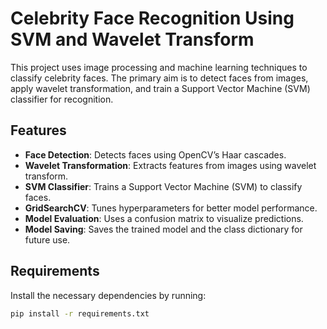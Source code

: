 # Celebrity Face Recognition Using SVM and Wavelet Transform

This project uses image processing and machine learning techniques to classify celebrity faces. The primary aim is to detect faces from images, apply wavelet transformation, and train a Support Vector Machine (SVM) classifier for recognition.

## Features
- **Face Detection**: Detects faces using OpenCV’s Haar cascades.
- **Wavelet Transformation**: Extracts features from images using wavelet transform.
- **SVM Classifier**: Trains a Support Vector Machine (SVM) to classify faces.
- **GridSearchCV**: Tunes hyperparameters for better model performance.
- **Model Evaluation**: Uses a confusion matrix to visualize predictions.
- **Model Saving**: Saves the trained model and the class dictionary for future use.

## Requirements

Install the necessary dependencies by running:
```bash
pip install -r requirements.txt
